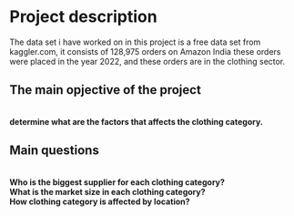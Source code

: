 # Project description

The data set i have worked on in this project is a free data set from kaggler.com, it consists of 128,975 orders on Amazon India these orders were placed in the year 2022, and these orders are in the clothing sector.

## The main opjective of the project
<br> **determine what are the factors that affects the clothing category.**

## Main questions 
<br> **Who is the biggest supplier for each clothing category?**
<br> **What is the market size in each clothing category?**
<br> **How clothing category is affected by location?** 
